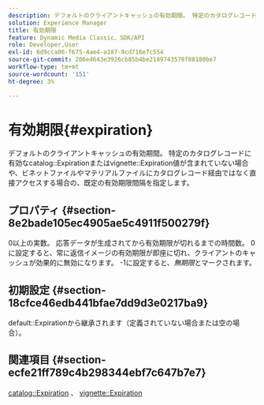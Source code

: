 ```yaml
---
description: デフォルトのクライアントキャッシュの有効期間。 特定のカタログレコードに有効なカタログの有効期限またはビネットの有効期限の値が含まれていない場合や、ビネットファイルまたはマテリアルファイルにカタログレコード経由ではなく直接アクセスする場合に、既定の有効期限を指定します。
solution: Experience Manager
title: 有効期限
feature: Dynamic Media Classic、SDK/API
role: Developer,User
exl-id: 6d9cca06-f675-4ae4-a187-9cd716e7c554
source-git-commit: 206e4643e3926cb85b4be2189743578f88180be7
workflow-type: tm+mt
source-wordcount: '151'
ht-degree: 3%

---
```


# 有効期限{#expiration}

デフォルトのクライアントキャッシュの有効期間。 特定のカタログレコードに有効なcatalog::Expirationまたはvignette::Expiration値が含まれていない場合や、ビネットファイルやマテリアルファイルにカタログレコード経由ではなく直接アクセスする場合の、既定の有効期限間隔を指定します。

## プロパティ {#section-8e2bade105ec4905ae5c4911f500279f}

0以上の実数。 応答データが生成されてから有効期限が切れるまでの時間数。 0に設定すると、常に返信イメージの有効期限が即座に切れ、クライアントのキャッシュが効果的に無効になります。 -1に設定すると、*無期限*&#x200B;とマークされます。

## 初期設定 {#section-18cfce46edb441bfae7dd9d3e0217ba9}

default::Expirationから継承されます（定義されていない場合または空の場合）。

## 関連項目 {#section-ecfe21ff789c4b298344ebf7c647b7e7}

[catalog::Expiration](../../../../../ir-api/material-cat/image-rendering-api-ref/c-ir-material-catalog/c-ir-material-data-reference/r-ir-expiration-dataref.md#reference-5e93943abff54c93bf85aae3b911a3ce) 、 [vignette::Expiration](../../../../../ir-api/material-cat/image-rendering-api-ref/c-ir-material-catalog/c-ir-vignette-map-reference/r-ir-expiration-vignette.md#reference-df80829da93e4c0ab3f97a1792d9c74c)
